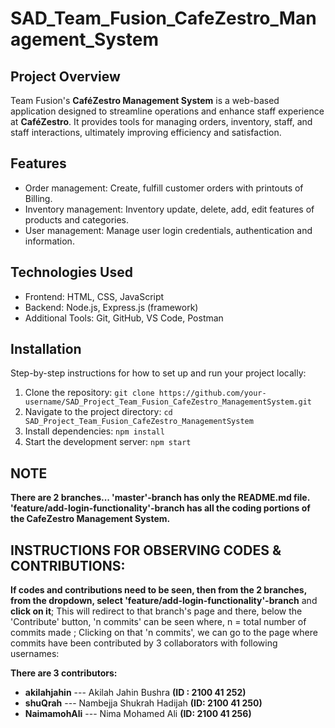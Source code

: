# SAD_Team_Fusion_CafeZestro_Management_System
## Project Overview
Team Fusion's **CaféZestro Management System** is a web-based application designed to streamline operations and enhance staff experience at **CaféZestro**. It provides tools for managing orders, inventory, staff, and staff interactions, ultimately improving efficiency and satisfaction.

## Features
- Order management: Create, fulfill customer orders with printouts of Billing.
- Inventory management: Inventory update, delete, add, edit features of products and categories.
- User management: Manage user login credentials, authentication and information.

## Technologies Used
- Frontend: HTML, CSS, JavaScript
- Backend: Node.js, Express.js (framework)
- Additional Tools: Git, GitHub, VS Code, Postman

## Installation
Step-by-step instructions for how to set up and run your project locally:
1. Clone the repository: `git clone https://github.com/your-username/SAD_Project_Team_Fusion_CafeZestro_ManagementSystem.git`
2. Navigate to the project directory: `cd SAD_Project_Team_Fusion_CafeZestro_ManagementSystem`
3. Install dependencies: `npm install`
4. Start the development server: `npm start`

## NOTE
**There are 2 branches... 'master'-branch has only the README.md file.
'feature/add-login-functionality'-branch has all the coding portions of the CafeZestro Management System.**

## INSTRUCTIONS FOR OBSERVING CODES & CONTRIBUTIONS:
**If codes and contributions need to be seen, then from the 2 branches, from the dropdown, select 'feature/add-login-functionality'-branch** and **click on it**; This will redirect to that branch's page and there, below the 'Contribute' button, 'n commits' can be seen where,
n = total number of commits made    ;
Clicking on that 'n commits', we can go to the page where commits have been contributed by 3 collaborators with following usernames:

**There are 3 contributors:**
- **akilahjahin** --- Akilah Jahin Bushra **(ID : 2100 41 252)**
- **shuQrah** --- Nambejja Shukrah Hadijah **(ID: 2100 41 250)**
- **NaimamohAli** --- Nima Mohamed Ali **(ID: 2100 41 256)**
